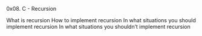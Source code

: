 0x08. C - Recursion

What is recursion
How to implement recursion
In what situations you should implement recursion
In what situations you shouldn’t implement recursion
